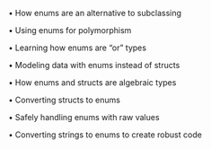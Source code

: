 • How enums are an alternative to subclassing

• Using enums for polymorphism

• Learning how enums are “or” types

• Modeling data with enums instead of structs

• How enums and structs are algebraic types

• Converting structs to enums

• Safely handling enums with raw values

• Converting strings to enums to create robust code